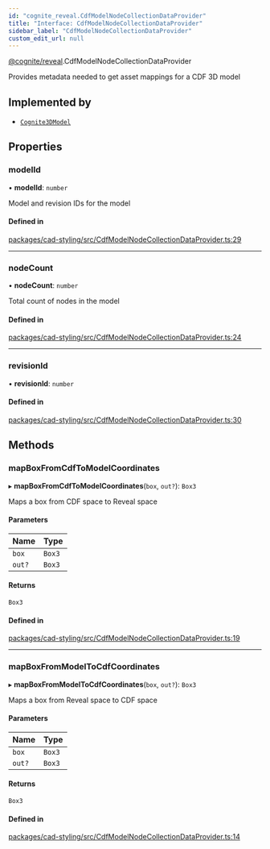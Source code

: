 ```yaml
---
id: "cognite_reveal.CdfModelNodeCollectionDataProvider"
title: "Interface: CdfModelNodeCollectionDataProvider"
sidebar_label: "CdfModelNodeCollectionDataProvider"
custom_edit_url: null
---
```


[@cognite/reveal](../modules/cognite_reveal.md).CdfModelNodeCollectionDataProvider

Provides metadata needed to get asset mappings for a CDF 3D model

## Implemented by

- [`Cognite3DModel`](../classes/cognite_reveal.Cognite3DModel.md)

## Properties

### modelId

• **modelId**: `number`

Model and revision IDs for the model

#### Defined in

[packages/cad-styling/src/CdfModelNodeCollectionDataProvider.ts:29](https://github.com/cognitedata/reveal/blob/71be00fcc/viewer/packages/cad-styling/src/CdfModelNodeCollectionDataProvider.ts#L29)

___

### nodeCount

• **nodeCount**: `number`

Total count of nodes in the model

#### Defined in

[packages/cad-styling/src/CdfModelNodeCollectionDataProvider.ts:24](https://github.com/cognitedata/reveal/blob/71be00fcc/viewer/packages/cad-styling/src/CdfModelNodeCollectionDataProvider.ts#L24)

___

### revisionId

• **revisionId**: `number`

#### Defined in

[packages/cad-styling/src/CdfModelNodeCollectionDataProvider.ts:30](https://github.com/cognitedata/reveal/blob/71be00fcc/viewer/packages/cad-styling/src/CdfModelNodeCollectionDataProvider.ts#L30)

## Methods

### mapBoxFromCdfToModelCoordinates

▸ **mapBoxFromCdfToModelCoordinates**(`box`, `out?`): `Box3`

Maps a box from CDF space to Reveal space

#### Parameters

| Name | Type |
| :------ | :------ |
| `box` | `Box3` |
| `out?` | `Box3` |

#### Returns

`Box3`

#### Defined in

[packages/cad-styling/src/CdfModelNodeCollectionDataProvider.ts:19](https://github.com/cognitedata/reveal/blob/71be00fcc/viewer/packages/cad-styling/src/CdfModelNodeCollectionDataProvider.ts#L19)

___

### mapBoxFromModelToCdfCoordinates

▸ **mapBoxFromModelToCdfCoordinates**(`box`, `out?`): `Box3`

Maps a box from Reveal space to CDF space

#### Parameters

| Name | Type |
| :------ | :------ |
| `box` | `Box3` |
| `out?` | `Box3` |

#### Returns

`Box3`

#### Defined in

[packages/cad-styling/src/CdfModelNodeCollectionDataProvider.ts:14](https://github.com/cognitedata/reveal/blob/71be00fcc/viewer/packages/cad-styling/src/CdfModelNodeCollectionDataProvider.ts#L14)
